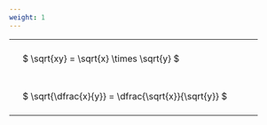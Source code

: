 ```yaml
---
weight: 1
---
```


<style type="text/css">
#T_5a8cd th.col_heading {
  text-align: left;
  font-size: 1em;
}
#T_5a8cd td {
  text-align: left;
  font-size: 1em;
  padding: 1.5em;
}
#T_5a8cd_row0_col0, #T_5a8cd_row1_col0 {
  width: 400px;
  white-space: pre-wrap;
}
</style>
<table id="T_5a8cd">
  <thead>
  </thead>
  <tbody>
    <tr>
      <td id="T_5a8cd_row0_col0" class="data row0 col0" >$ \sqrt{xy} = \sqrt{x} \times \sqrt{y} $</td>
    </tr>
    <tr>
      <td id="T_5a8cd_row1_col0" class="data row1 col0" >$ \sqrt{\dfrac{x}{y}} = \dfrac{\sqrt{x}}{\sqrt{y}} $</td>
    </tr>
  </tbody>
</table>
